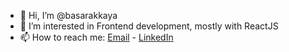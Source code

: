 - 👋 Hi, I’m @basarakkaya
- 👀 I’m interested in Frontend development, mostly with ReactJS
- 📫 How to reach me: [Email](mailto:akkayabasar@gmail.com) - [LinkedIn](https://linkedin.com/in/osman-basar-akkaya-57240b8b)

<!---
basarakkaya/basarakkaya is a ✨ special ✨ repository because its `README.md` (this file) appears on your GitHub profile.
You can click the Preview link to take a look at your changes.
--->
